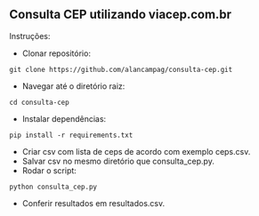 ## Consulta CEP utilizando viacep.com.br

Instruções:

-   Clonar repositório:

```
git clone https://github.com/alancampag/consulta-cep.git
```

-   Navegar até o diretório raiz:

```
cd consulta-cep
```

-   Instalar dependências:

```
pip install -r requirements.txt
```

-   Criar csv com lista de ceps de acordo com exemplo ceps.csv.
-   Salvar csv no mesmo diretório que consulta_cep.py.
-   Rodar o script:

```
python consulta_cep.py
```

-   Conferir resultados em resultados.csv.
